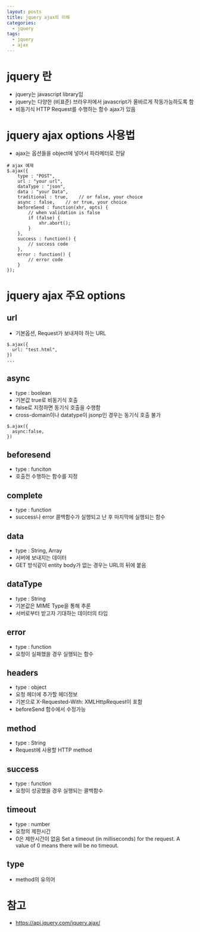 ```yaml
---
layout: posts
title: jquery ajax의 이해
categories: 
  - jquery
tags: 
  - jquery
  - ajax
---
```

# jquery 란
- jquery는 javascript library임
- jquery는 다양한 (비표준) 브라우저에서 javascript가 올바르게 작동가능하도록 함
- 비동기식 HTTP Request를 수행하는 함수 ajax가 있음

# jquery ajax options 사용법
- ajax는 옵션들을 object에 넣어서 파라메터로 전달
```
# ajax 예제
$.ajax({
    type : "POST",
    url : "your url",
    dataType : "json",
    data : "your Data",
    traditional : true,    // or false, your choice
    async : false,    // or true, your choice
    beforeSend : function(xhr, opts) {
        // when validation is false
        if (false) {
            xhr.abort();
        }
    },
    success : function() {
        // success code
    },
    error : function() {
        // error code
    }
});
```

# jquery ajax 주요 options
## url
- 기본옵션, Request가 보내져야 하는 URL

```
$.ajax({
  url: "test.html",
})
...
```

## async
- type : boolean
- 기본값 true로 비동기식 호출
- false로 지정하면 동기식 호출을 수행함
- cross-domain이나 datatype이 jsonp인 경우는 동기식 호출 불가

```
$.ajax({
  async:false,
})
```

## beforesend
- type : funciton 
- 호출전 수행하는 함수를 지정

## complete
- type : function
- success나 error 콜백함수가 실행되고 난 후 마지막에 실행되는 함수

## data
- type : String, Array
- 서버에 보내지는 데이터
- GET 방식같이 entity body가 없는 경우는 URL의 뒤에 붙음

## dataType
- type : String
- 기본값은 MIME Type을 통해 추론
- 서버로부터 받고자 기대하는 데이터의 타입

## error
- type : function
- 요청이 실패했을 경우 실행되는 함수

## headers
- type : object
- 요청 헤더에 추가할 헤더정보
- 기본으로 X-Requested-With: XMLHttpRequest이 포함
- beforeSend 함수에서 수정가능

## method
- type : String
- Request에 사용할 HTTP method

## success
- type : function
- 요청이 성공했을 경우 실행되는 콜백함수

## timeout
- type : number
- 요청의 제한시간
- 0은 제한시간이 없음
Set a timeout (in milliseconds) for the request. A value of 0 means there will be no timeout.

## type
- method의 유의어

# 참고
- https://api.jquery.com/jquery.ajax/
